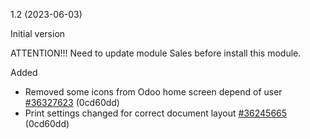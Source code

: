 1.2 (2023-06-03)

Initial version

ATTENTION!!! Need to update module Sales before install this module.

Added
- Removed some icons from Odoo home screen depend of user [#36327623](https://netping.teamwork.com/#/tasks/36327623) (0cd60dd)
- Print settings changed for correct document layout [#36245665](https://netping.teamwork.com/#/tasks/36245665) (0cd60dd)